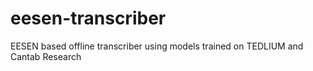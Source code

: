 # eesen-transcriber
EESEN based offline transcriber using models trained on TEDLIUM and Cantab Research
